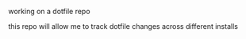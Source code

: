 working on a dotfile repo

this repo will allow me to track dotfile changes across different installs



